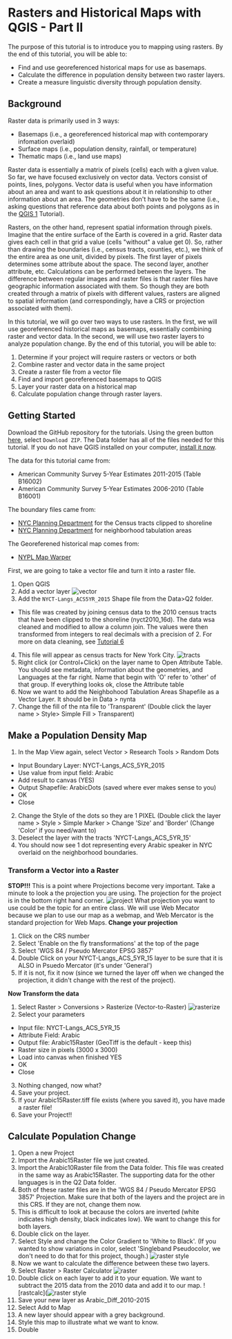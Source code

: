 # Rasters and Historical Maps with QGIS - Part II

The purpose of this tutorial is to introduce you to mapping using rasters. By the end of this tutorial, you will be able to:

* Find and use georeferenced historical maps for use as basemaps.
* Calculate the difference in population density between two raster layers. 
* Create a measure linguistic diversity through population density.


## Background
Raster data is primarily used in 3 ways:
* Basemaps (i.e., a georeferenced historical map with contemporary infomation overlaid)
* Surface maps (i.e., population density, rainfall, or temperature)
* Thematic maps (i.e., land use maps)

Raster data is essentially a matrix of pixels (cells) each with a given value. So far, we have focused exclusively on vector data. Vectors consist of points, lines, polygons. Vector data is useful when you have information about an area and want to ask questions about it in relationship to other information about an area. The geometries don't have to be the same (i.e., asking questions that reference data about both points and polygons as in the [QGIS 1](https://github.com/michellejm/ConflictUrbanism_LanguageJustice/blob/master/Tutorials/Tutorial_3_QGIS1.md) Tutorial). 

Rasters, on the other hand, represent spatial information through pixels. Imagine that the entire surface of the Earth is covered in a grid. Raster data gives each cell in that grid a value (cells "without" a value get 0). So, rather than drawing the boundaries (i.e., census tracts, counties, etc.), we think of the entire area as one unit, divided by pixels. The first layer of pixels determines some attribute about the space. The second layer, another attribute, etc. Calculations can be performed between the layers. The difference between regular images and raster files is that raster files have geographic information associated with them. So though they are both created through a matrix of pixels with different values, rasters are aligned to spatial information (and correspondingly, have a CRS or projection associated with them). 

In this tutorial, we will go over two ways to use rasters. In the first, we will use georeferenced historical maps as basemaps, essentially combining raster and vector data. In the second, we will use two raster layers to analyze population change. By the end of this tutorial, you will be able to:

1. Determine if your project will require rasters or vectors or both
2. Combine raster and vector data in the same project
2. Create a raster file from a vector file
3. Find and import georeferenced basemaps to QGIS
4. Layer your raster data on a historical map
4. Calculate population change through raster layers.



## Getting Started
Download the GitHub repository for the tutorials. Using the green button [here](https://github.com/michellejm/ConflictUrbanism_LanguageJustice), select `Download ZIP`. The Data folder has all of the files needed for this tutorial. If you do not have QGIS installed on your computer, [install it now](https://github.com/michellejm/ConflictUrbanism_LanguageJustice/blob/master/Install-QGIS.md).

The data for this tutorial came from:
* American Community Survey 5-Year Estimates 2011-2015 (Table B16002)
* American Community Survey 5-Year Estimates 2006-2010 (Table B16001)

The boundary files came from:
* [NYC Planning Department](http://www1.nyc.gov/site/planning/data-maps/open-data/districts-download-metadata.page) for the Census tracts clipped to shoreline
* [NYC Planning Department](https://www1.nyc.gov/site/planning/data-maps/open-data/dwn-nynta.page) for neighborhood tabulation areas

The Georeferened historical map comes from:
* [NYPL Map Warper](http://maps.nypl.org/warper/maps/27259#Export_tab)


First, we are going to take a vector file and turn it into a raster file. 
1. Open QGIS 
2. Add a vector layer
![vector](https://github.com/michellejm/ConflictUrbanism_LanguageJustice/blob/master/Images/vectorlayer.png)
3. Add the `NYCT-Langs_ACS5YR_2015` Shape file from the Data>Q2 folder.
  * This file was created by joining census data to the 2010 census tracts that have been clipped to the shoreline (nyct2010_16d). The data wsa cleaned and modified to allow a column join. The values were then transformed from integers to real decimals with a precision of 2. For more on data cleaning, see [Tutorial 6](https://github.com/michellejm/ConflictUrbanism_LanguageJustice/blob/master/Tutorials/Tutorial_6_DataCleaning.md)
4. This file will appear as census tracts for New York City. 
![tracts](https://github.com/michellejm/ConflictUrbanism_LanguageJustice/blob/master/Images/q2addvect.png)
5. Right click (or Control+Click) on the layer name to Open Attribute Table. You should see metadata, information about the geometries, and Languages at the far right. Name that begin with 'O' refer to 'other' of that group. If everything looks ok, close the Attribute table
6. Now we want to add the Neighbohood Tabulation Areas Shapefile as a Vector Layer. It should be in Data > nynta
7. Change the fill of the nta file to 'Transparent' (Double click the layer name > Style> Simple Fill > Transparent)


## Make a Population Density Map
1. In the Map View again, select Vector > Research Tools > Random Dots
 * Input Boundary Layer: NYCT-Langs_ACS_5YR_2015
 * Use value from input field: Arabic
 * Add result to canvas (YES)
 * Output Shapefile: ArabicDots (saved where ever makes sense to you)
 * OK
 * Close
2. Change the Style of the dots so they are 1 PIXEL (Double click the layer name > Style > Simple Marker > Change 'Size' and 'Border' (Change 'Color' if you need/want to)
3. Deselect the layer with the tracts 'NYCT-Langs_ACS_5YR_15'
4. You should now see 1 dot representing every Arabic speaker in NYC overlaid on the neighborhood boundaries. 

### Transform a Vector into a Raster
**STOP!!!** This is a point where Projections become very important. Take a minute to look a the projection you are using. The projection for the project is in the bottom right hand corner. 
![project](https://github.com/michellejm/ConflictUrbanism_LanguageJustice/blob/master/Images/projection.png)
What projection you want to use could be the topic for an entire class. We will use Web Mecator because we plan to use our map as a webmap, and Web Mercator is the standard projection for Web Maps. 
**Change your projection**
1. Click on the CRS number 
2. Select 'Enable on the fly transformations' at the top of the page
3. Select 'WGS 84 / Pseudo Mercator EPSG 3857'
4. Double Click on your NYCT-Langs_ACS_5YR_15 layer to be sure that it is ALSO in Psuedo Mercator (it's under 'General')
5. If it is not, fix it now (since we turned the layer off when we changed the projection, it didn't change with the rest of the project). 

**Now Transform the data**
1. Select Raster > Conversions > Rasterize (Vector-to-Raster)
![rasterize](https://github.com/michellejm/ConflictUrbanism_LanguageJustice/blob/master/Images/q2rasterize.png)
2. Select your parameters
 * Input file: NYCT-Langs_ACS_5YR_15
 * Attribute Field: Arabic
 * Output file: Arabic15Raster (GeoTiff is the default - keep this)
 * Raster size in pixels (3000 x 3000)
 * Load into canvas when finished YES
 * OK
 * Close
3. Nothing changed, now what?
4. Save your project.
5. If your Arabic15Raster.tiff file exists (where you saved it), you have made a raster file!
6. Save your Project!!

## Calculate Population Change
1. Open a new Project
2. Import the Arabic15Raster file we just created.
3. Import the Arabic10Raster file from the Data folder. This file was created in the same way as Arabic15Raster. The supporting data for the other languages is in the Q2 Data folder.
4. Both of these raster files are in the 'WGS 84 / Pseudo Mercator EPSG 3857' Projection. Make sure that both of the layers and the project are in this CRS. If they are not, change them now.
5. This is difficult to look at because the colors are inverted (white indicates high density, black indicates low). We want to change this for both layers. 
  1. Double click on the layer. 
  2. Select Style and change the Color Gradient to 'White to Black'. (If you wanted to show variations in color, select 'Singleband Pseudocolor, we don't need to do that for this project, though.)
  ![raster style](https://github.com/michellejm/ConflictUrbanism_LanguageJustice/blob/master/Images/q2raststyle.png)
6. Now we want to calculate the difference between these two layers.
  1. Select Raster > Raster Calculator
  ![raster](https://github.com/michellejm/ConflictUrbanism_LanguageJustice/blob/master/Images/q2rastc.png)
  2. Double click on each layer to add it to your equation. We want to subtract the 2015 data from the 2010 data and add it to our map.
  ![rastcalc](![raster style](https://github.com/michellejm/ConflictUrbanism_LanguageJustice/blob/master/Images/q2rastcalc.png)
  3. Save your new layer as Arabic_Diff_2010-2015
  4. Select Add to Map
  5. A new layer should appear with a grey background. 
7. Style this map to illustrate what we want to know.
  1. Double
 





 







